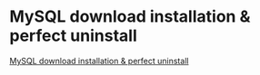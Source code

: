 # MySQL download installation & perfect uninstall
[MySQL download installation & perfect uninstall](https://aiwithcloud.com/2022/09/19/mysql_download_installation__perfect_uninstall/)